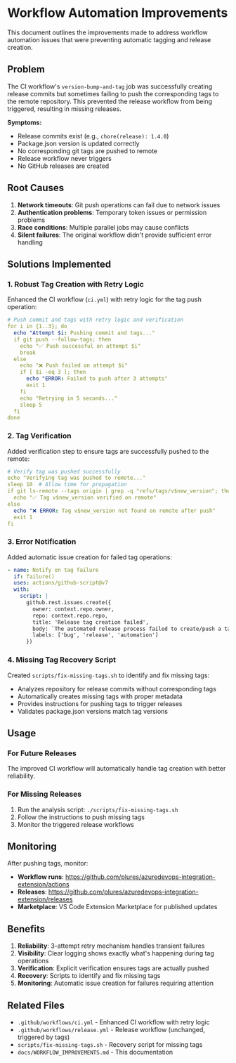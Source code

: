 # Workflow Automation Improvements

This document outlines the improvements made to address workflow automation issues that were preventing automatic tagging and release creation.

## Problem

The CI workflow's `version-bump-and-tag` job was successfully creating release commits but sometimes failing to push the corresponding tags to the remote repository. This prevented the release workflow from being triggered, resulting in missing releases.

**Symptoms:**

- Release commits exist (e.g., `chore(release): 1.4.0`)
- Package.json version is updated correctly
- No corresponding git tags are pushed to remote
- Release workflow never triggers
- No GitHub releases are created

## Root Causes

1. **Network timeouts**: Git push operations can fail due to network issues
2. **Authentication problems**: Temporary token issues or permission problems
3. **Race conditions**: Multiple parallel jobs may cause conflicts
4. **Silent failures**: The original workflow didn't provide sufficient error handling

## Solutions Implemented

### 1. Robust Tag Creation with Retry Logic

Enhanced the CI workflow (`ci.yml`) with retry logic for the tag push operation:

```yaml
# Push commit and tags with retry logic and verification
for i in {1..3}; do
  echo "Attempt $i: Pushing commit and tags..."
  if git push --follow-tags; then
    echo "✅ Push successful on attempt $i"
    break
  else
    echo "❌ Push failed on attempt $i"
    if [ $i -eq 3 ]; then
      echo "ERROR: Failed to push after 3 attempts"
      exit 1
    fi
    echo "Retrying in 5 seconds..."
    sleep 5
  fi
done
```

### 2. Tag Verification

Added verification step to ensure tags are successfully pushed to the remote:

```yaml
# Verify tag was pushed successfully
echo "Verifying tag was pushed to remote..."
sleep 10  # Allow time for propagation
if git ls-remote --tags origin | grep -q "refs/tags/v$new_version"; then
  echo "✅ Tag v$new_version verified on remote"
else
  echo "❌ ERROR: Tag v$new_version not found on remote after push"
  exit 1
fi
```

### 3. Error Notification

Added automatic issue creation for failed tag operations:

```yaml
- name: Notify on tag failure
  if: failure()
  uses: actions/github-script@v7
  with:
    script: |
      github.rest.issues.create({
        owner: context.repo.owner,
        repo: context.repo.repo,
        title: 'Release tag creation failed',
        body: `The automated release process failed to create/push a tag. Manual intervention required.`,
        labels: ['bug', 'release', 'automation']
      })
```

### 4. Missing Tag Recovery Script

Created `scripts/fix-missing-tags.sh` to identify and fix missing tags:

- Analyzes repository for release commits without corresponding tags
- Automatically creates missing tags with proper metadata
- Provides instructions for pushing tags to trigger releases
- Validates package.json versions match tag versions

## Usage

### For Future Releases

The improved CI workflow will automatically handle tag creation with better reliability.

### For Missing Releases

1. Run the analysis script: `./scripts/fix-missing-tags.sh`
2. Follow the instructions to push missing tags
3. Monitor the triggered release workflows

## Monitoring

After pushing tags, monitor:

- **Workflow runs**: https://github.com/plures/azuredevops-integration-extension/actions
- **Releases**: https://github.com/plures/azuredevops-integration-extension/releases
- **Marketplace**: VS Code Extension Marketplace for published updates

## Benefits

1. **Reliability**: 3-attempt retry mechanism handles transient failures
2. **Visibility**: Clear logging shows exactly what's happening during tag operations
3. **Verification**: Explicit verification ensures tags are actually pushed
4. **Recovery**: Scripts to identify and fix missing tags
5. **Monitoring**: Automatic issue creation for failures requiring attention

## Related Files

- `.github/workflows/ci.yml` - Enhanced CI workflow with retry logic
- `.github/workflows/release.yml` - Release workflow (unchanged, triggered by tags)
- `scripts/fix-missing-tags.sh` - Recovery script for missing tags
- `docs/WORKFLOW_IMPROVEMENTS.md` - This documentation
